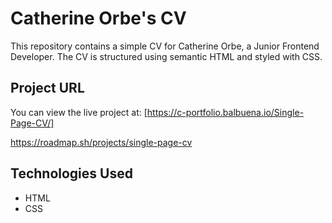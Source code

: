 # Catherine Orbe's CV

This repository contains a simple CV for Catherine Orbe, a Junior Frontend Developer. The CV is structured using semantic HTML and styled with CSS.

## Project URL

You can view the live project at: [https://c-portfolio.balbuena.io/Single-Page-CV/]


https://roadmap.sh/projects/single-page-cv

## Technologies Used

- HTML
- CSS
